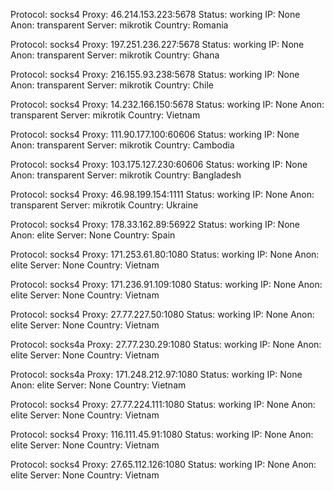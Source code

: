 Protocol: socks4
Proxy: 46.214.153.223:5678
Status: working
IP: None
Anon: transparent
Server: mikrotik
Country: Romania

Protocol: socks4
Proxy: 197.251.236.227:5678
Status: working
IP: None
Anon: transparent
Server: mikrotik
Country: Ghana

Protocol: socks4
Proxy: 216.155.93.238:5678
Status: working
IP: None
Anon: transparent
Server: mikrotik
Country: Chile

Protocol: socks4
Proxy: 14.232.166.150:5678
Status: working
IP: None
Anon: transparent
Server: mikrotik
Country: Vietnam

Protocol: socks4
Proxy: 111.90.177.100:60606
Status: working
IP: None
Anon: transparent
Server: mikrotik
Country: Cambodia

Protocol: socks4
Proxy: 103.175.127.230:60606
Status: working
IP: None
Anon: transparent
Server: mikrotik
Country: Bangladesh

Protocol: socks4
Proxy: 46.98.199.154:1111
Status: working
IP: None
Anon: transparent
Server: mikrotik
Country: Ukraine

Protocol: socks4
Proxy: 178.33.162.89:56922
Status: working
IP: None
Anon: elite
Server: None
Country: Spain

Protocol: socks4
Proxy: 171.253.61.80:1080
Status: working
IP: None
Anon: elite
Server: None
Country: Vietnam

Protocol: socks4
Proxy: 171.236.91.109:1080
Status: working
IP: None
Anon: elite
Server: None
Country: Vietnam

Protocol: socks4
Proxy: 27.77.227.50:1080
Status: working
IP: None
Anon: elite
Server: None
Country: Vietnam

Protocol: socks4a
Proxy: 27.77.230.29:1080
Status: working
IP: None
Anon: elite
Server: None
Country: Vietnam

Protocol: socks4a
Proxy: 171.248.212.97:1080
Status: working
IP: None
Anon: elite
Server: None
Country: Vietnam

Protocol: socks4
Proxy: 27.77.224.111:1080
Status: working
IP: None
Anon: elite
Server: None
Country: Vietnam

Protocol: socks4
Proxy: 116.111.45.91:1080
Status: working
IP: None
Anon: elite
Server: None
Country: Vietnam

Protocol: socks4
Proxy: 27.65.112.126:1080
Status: working
IP: None
Anon: elite
Server: None
Country: Vietnam

